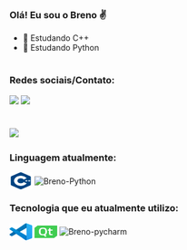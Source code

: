 ### Olá! Eu sou o Breno ✌️
- 🌱 Estudando C++
- 🌱 Estudando Python
#
### Redes sociais/Contato:
<div> 
  <a href="https://instagram.com/breno_yr" target="_blank"><img src="https://img.shields.io/badge/-Instagram-%23E4405F?style=for-the-badge&logo=instagram&logoColor=white" target="_blank"></a>
  <a href = "mailto:zcranemc@gmail.com"><img src="https://img.shields.io/badge/-Gmail-%23333?style=for-the-badge&logo=gmail&logoColor=white" target="_blank"></a>
</div>

#
<img height="180em" src="https://github-readme-stats.vercel.app/api?username=Kazees&show_icons=true&theme=dark&include_all_commits=true&count_private=true"/>
 
  
### Linguagem atualmente:
<img align="center" alt="Breno-C++" height="30" width="40" src="https://raw.githubusercontent.com/devicons/devicon/master/icons/cplusplus/cplusplus-plain.svg">
<img align="center" alt="Breno-Python" height="30" width="40" src="https://cdn.jsdelivr.net/gh/devicons/devicon/icons/python/python-original.svg">
        
          
### Tecnologia que eu atualmente utilizo:
<img align="center" alt="Breno-vs" height="30" width="40" src="https://raw.githubusercontent.com/devicons/devicon/master/icons/vscode/vscode-original.svg"> <img align="center" alt="Breno-qt" height="30" width="40" src="https://raw.githubusercontent.com/devicons/devicon/master/icons/qt/qt-original.svg">
<img align="center" alt="Breno-pycharm" height="30" width="40" src="https://cdn.jsdelivr.net/gh/devicons/devicon/icons/pycharm/pycharm-original.svg">


#
